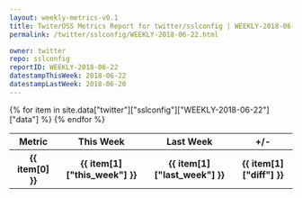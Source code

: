 ```yaml
---
layout: weekly-metrics-v0.1
title: TwiterOSS Metrics Report for twitter/sslconfig | WEEKLY-2018-06-22 | 2018-06-22
permalink: /twitter/sslconfig/WEEKLY-2018-06-22.html

owner: twitter
repo: sslconfig
reportID: WEEKLY-2018-06-22
datestampThisWeek: 2018-06-22
datestampLastWeek: 2018-06-20
---
```


<table style="width: 100%">
    <tr>
        <th>Metric</th>
        <th>This Week</th>
        <th>Last Week</th>
        <th>+/-</th>
    </tr>
    {% for item in site.data["twitter"]["sslconfig"]["WEEKLY-2018-06-22"]["data"] %}
    <tr>
        <th>{{ item[0] }}</th>
        <th>{{ item[1]["this_week"] }}</th>
        <th>{{ item[1]["last_week"] }}</th>
        <th>{{ item[1]["diff"] }}</th>
    </tr>
    {% endfor %}
</table>

